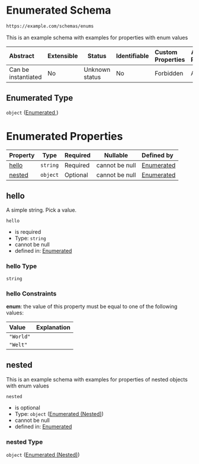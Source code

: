# Enumerated  Schema

```txt
https://example.com/schemas/enums
```

This is an example schema with examples for properties with enum values


| Abstract            | Extensible | Status         | Identifiable | Custom Properties | Additional Properties | Access Restrictions | Defined In                                                                         |
| :------------------ | ---------- | -------------- | ------------ | :---------------- | --------------------- | ------------------- | ---------------------------------------------------------------------------------- |
| Can be instantiated | No         | Unknown status | No           | Forbidden         | Allowed               | none                | [enums.schema.json](../generated-schemas/enums.schema.json "open original schema") |

## Enumerated  Type

`object` ([Enumerated ](enums.md))

# Enumerated  Properties

| Property          | Type     | Required | Nullable       | Defined by                                                                                                       |
| :---------------- | -------- | -------- | -------------- | :--------------------------------------------------------------------------------------------------------------- |
| [hello](#hello)   | `string` | Required | cannot be null | [Enumerated ](enums-properties-hello.md "https&#x3A;//example.com/schemas/enums#/properties/hello")              |
| [nested](#nested) | `object` | Optional | cannot be null | [Enumerated ](enums-properties-enumerated-nested.md "https&#x3A;//example.com/schemas/enums#/properties/nested") |

## hello

A simple string. Pick a value.


`hello`

-   is required
-   Type: `string`
-   cannot be null
-   defined in: [Enumerated ](enums-properties-hello.md "https&#x3A;//example.com/schemas/enums#/properties/hello")

### hello Type

`string`

### hello Constraints

**enum**: the value of this property must be equal to one of the following values:

| Value     | Explanation |
| :-------- | ----------- |
| `"World"` |             |
| `"Welt"`  |             |

## nested

This is an example schema with examples for properties of nested objects with enum values


`nested`

-   is optional
-   Type: `object` ([Enumerated (Nested)](enums-properties-enumerated-nested.md))
-   cannot be null
-   defined in: [Enumerated ](enums-properties-enumerated-nested.md "https&#x3A;//example.com/schemas/enums#/properties/nested")

### nested Type

`object` ([Enumerated (Nested)](enums-properties-enumerated-nested.md))

